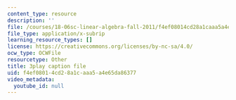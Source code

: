 ```yaml
---
content_type: resource
description: ''
file: /courses/18-06sc-linear-algebra-fall-2011/f4ef08014cd28a1caaa5a4e65da86377_0oBJN8F616U.srt
file_type: application/x-subrip
learning_resource_types: []
license: https://creativecommons.org/licenses/by-nc-sa/4.0/
ocw_type: OCWFile
resourcetype: Other
title: 3play caption file
uid: f4ef0801-4cd2-8a1c-aaa5-a4e65da86377
video_metadata:
  youtube_id: null
---
```

